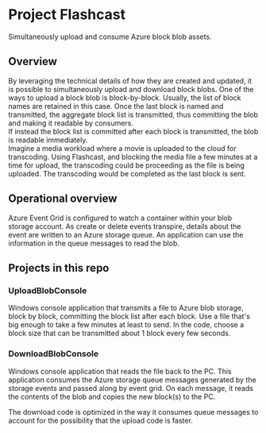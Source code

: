 # Project Flashcast
Simultaneously upload and consume Azure block blob assets.

## Overview
By leveraging the technical details of how they are created and updated, it is possible to simultaneously upload and download block blobs. One of the ways to upload a block blob is block-by-block. Usually, the list of block names are retained in this case. Once the last block is named and transmitted, the aggregate block list is transmitted, thus committing the blob and making it readable by consumers.  
If instead the block list is committed after each block is transmitted, the blob is readable immediately.  
Imagine a media workload where a movie is uploaded to the cloud for transcoding. Using Flashcast, and blocking the media file a few minutes at a time for upload, the transcoding could be proceeding as the file is being uploaded. The transcoding would be completed as the last block is sent.  

## Operational overview
Azure Event Grid is configured to watch a container within your blob storage account. As create or delete events transpire, details about the event are written to an Azure storage queue. An application can use the information in the queue messages to read the blob.  

## Projects in this repo

### UploadBlobConsole
Windows console application that transmits a file to Azure blob storage, block by block, committing the block list after each block. Use a file that's big enough to take a few minutes at least to send. In the code, choose a block size that can be transmitted about 1 block every few seconds.  

### DownloadBlobConsole
Windows console application that reads the file back to the PC. This application consumes the Azure storage queue messages generated by the storage events and passed along by event grid. On each message, it reads the contents of the blob and copies the new block(s) to the PC.  

The download code is optimized in the way it consumes queue messages to account for the possibility that the upload code is faster.  
